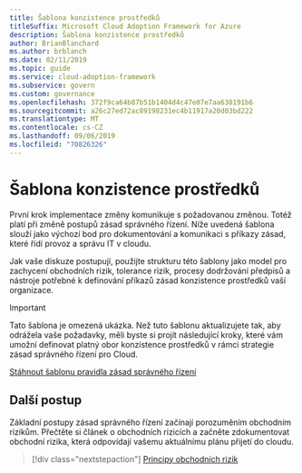```yaml
---
title: Šablona konzistence prostředků
titleSuffix: Microsoft Cloud Adoption Framework for Azure
description: Šablona konzistence prostředků
author: BrianBlanchard
ms.author: brblanch
ms.date: 02/11/2019
ms.topic: guide
ms.service: cloud-adoption-framework
ms.subservice: govern
ms.custom: governance
ms.openlocfilehash: 372f9ca64b87b51b1404d4c47e07e7aa638191b6
ms.sourcegitcommit: a26c27ed72ac89198231ec4b11917a20d03bd222
ms.translationtype: MT
ms.contentlocale: cs-CZ
ms.lasthandoff: 09/06/2019
ms.locfileid: "70826326"
---
```

# <a name="resource-consistency-template"></a>Šablona konzistence prostředků

První krok implementace změny komunikuje s požadovanou změnou. Totéž platí při změně postupů zásad správného řízení. Níže uvedená šablona slouží jako výchozí bod pro dokumentování a komunikaci s příkazy zásad, které řídí provoz a správu IT v cloudu.

Jak vaše diskuze postupují, použijte strukturu této šablony jako model pro zachycení obchodních rizik, tolerance rizik, procesy dodržování předpisů a nástroje potřebné k definování příkazů zásad konzistence prostředků vaší organizace.

> [!IMPORTANT]
> Tato šablona je omezená ukázka. Než tuto šablonu aktualizujete tak, aby odrážela vaše požadavky, měli byste si projít následující kroky, které vám umožní definovat platný obor konzistence prostředků v rámci strategie zásad správného řízení pro Cloud.

<!-- markdownlint-disable MD033 -->

 <a href="https://archcenter.blob.core.windows.net/cdn/fusion/governance/Resource%20Consistency%20Discipline%20Template.docx">Stáhnout šablonu pravidla zásad správného řízení</a>

<!-- markdownlint-enable MD033 -->

## <a name="next-steps"></a>Další postup

Základní postupy zásad správného řízení začínají porozuměním obchodním rizikům. Přečtěte si článek o obchodních rizicích a začněte zdokumentovat obchodní rizika, která odpovídají vašemu aktuálnímu plánu přijetí do cloudu.

> [!div class="nextstepaction"]
> [Principy obchodních rizik](./business-risks.md)
